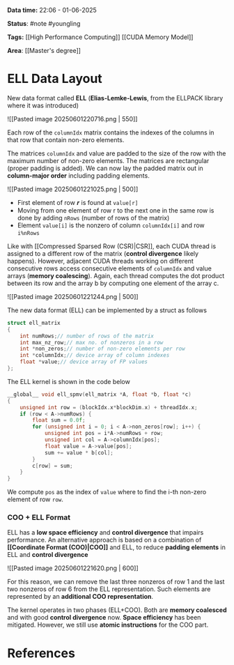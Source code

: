 **Data time:** 22:06 - 01-06-2025

**Status**: #note #youngling 

**Tags:** [[High Performance Computing]] [[CUDA Memory Model]]

**Area**: [[Master's degree]]
# ELL Data Layout

New data format called **ELL** (**Elias-Lemke-Lewis**, from the ELLPACK library where it was introduced)

![[Pasted image 20250601220716.png | 550]]

Each row of the `columnIdx` matrix contains the indexes of the columns in that row that contain non-zero elements.

The matrices `columnIdx` and value are padded to the size of the row with the maximum number of non-zero elements. The matrices are rectangular (proper padding is added). We can now lay the padded matrix out in **column-major order** including padding elements.

![[Pasted image 20250601221025.png | 500]]

- First element of row 𝒓 is found at `value[r]`
- Moving from one element of row r to the next one in the same row is done by adding `nRows` (number of rows of the matrix)
- Element `value[i]` is the nonzero of column `columnIdx[i]` and row `i%nRows`

Like with [[Compressed Sparsed Row (CSR)|CSR]], each CUDA thread is assigned to a different row of the matrix (**control divergence** likely happens). However, adjacent CUDA threads working on different consecutive rows access consecutive elements of `columnIdx` and value arrays (**memory coalescing**). Again, each thread computes the dot product between its row and the array b by computing one element of the array c.

![[Pasted image 20250601221244.png | 500]]

The new data format (ELL) can be implemented by a struct as follows

```c
struct ell_matrix
{
	int numRows;// number of rows of the matrix
	int max_nz_row;// max no. of nonzeros in a row
	int *non_zeros;// number of non-zero elements per row
	int *columnIdx;// device array of column indexes
	float *value;// device array of FP values
};
```

The ELL kernel is shown in the code below
```c
__global__ void ell_spmv(ell_matrix *A, float *b, float *c)
{
	unsigned int row = (blockIdx.x*blockDim.x) + threadIdx.x;
	if (row < A->numRows) {
		float sum = 0.0f;
		for (unsigned int i = 0; i < A->non_zeros[row]; i++) {
			unsigned int pos = i*A->numRows + row;
			unsigned int col = A->columnIdx[pos];
			float value = A->value[pos];
			sum += value * b[col];
		}
		c[row] = sum;
	}
}
```

We compute `pos` as the index of `value` where to find the i-th non-zero element of row `row`.

### COO + ELL Format
ELL has a **low space efficiency** and **control divergence** that impairs performance. An alternative approach is based on a combination of **[[Coordinate Format (COO)|COO]]** and ELL, to reduce **padding elements** in ELL and **control divergence**

![[Pasted image 20250601221620.png | 600]]

For this reason, we can remove the last three nonzeros of row 1 and the last two nonzeros of row 6 from the ELL representation. Such elements are represented by an **additional COO representation**.

The kernel operates in two phases (ELL+COO). Both are **memory coalesced** and with good **control divergence** now. **Space efficiency** has been mitigated. However, we still use **atomic instructions** for the COO part.
# References